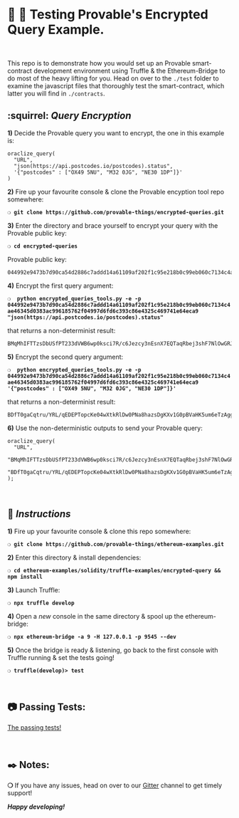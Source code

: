 # :wrench: :construction: Testing Provable's Encrypted Query Example.

&nbsp;

This repo is to demonstrate how you would set up an Provable smart-contract development environment using Truffle & the Ethereum-Bridge to do most of the heavy lifting for you. Head on over to the `./test` folder to examine the javascript files that thoroughly test the smart-contract, which latter you will find in `./contracts`.

## :squirrel: _Query Encryption_

**1)** Decide the Provable query you want to encrypt, the one in this example is:

```
oraclize_query(
  "URL",
  "json(https://api.postcodes.io/postcodes).status",
  '{"postcodes" : ["OX49 5NU", "M32 0JG", "NE30 1DP"]}'
)
```

**2)** Fire up your favourite console & clone the Provable encyption tool repo somewhere:

__`❍ git clone https://github.com/provable-things/encrypted-queries.git`__

**3)** Enter the directory and brace yourself to encrypt your query with the Provable public key:

__`❍ cd encrypted-queries`__

Provable public key:

```
044992e9473b7d90ca54d2886c7addd14a61109af202f1c95e218b0c99eb060c7134c4ae46345d0383ac996185762f04997d6fd6c393c86e4325c469741e64eca9
```

**4)** Encrypt the first query argument:

__`❍  python encrypted_queries_tools.py -e -p 044992e9473b7d90ca54d2886c7addd14a61109af202f1c95e218b0c99eb060c7134c4ae46345d0383ac996185762f04997d6fd6c393c86e4325c469741e64eca9 "json(https://api.postcodes.io/postcodes).status"`__

that returns a non-determinist result:

```
BMqMhIFTTzsDbUSfPT233dVWB6wp0ksci7R/c6Jezcy3nEsnX7EQTaqRbej3shF7NlOwGRJAs1IBtYS32f6HrexffY+z1XMCHp+W6vFaIpDSVP0sVxiokuO0fr+ePxHOkvUh9x49BSmageBbHM1RB6QY/xhhvwJtssZOspEHvic=
```

**5)** Encrypt the second query argument:

__`❍  python encrypted_queries_tools.py -e -p 044992e9473b7d90ca54d2886c7addd14a61109af202f1c95e218b0c99eb060c7134c4ae46345d0383ac996185762f04997d6fd6c393c86e4325c469741e64eca9 '{"postcodes" : ["OX49 5NU", "M32 0JG", "NE30 1DP"]}'`__

that returns a non-determinist result:

```
BDfT0gaCqtru/YRL/qEDEPTopcKe04wXtkRlDw0PNa8hazsDgKXv1G0pBVaHK5um6eTzAggrLKlXVLSUqI6rVzd9oaDST4Zo1NtLf2iMwWI0yx7sWwuhFY0Ot+OltgHLf8SclyRuHZHiOq+Ubx1pBtFGImYH4yMon1PgR+V9iWqN2gzv
```

**6)** Use the non-deterministic outputs to send your Provable query:

```
oraclize_query(
  "URL",
  "BMqMhIFTTzsDbUSfPT233dVWB6wp0ksci7R/c6Jezcy3nEsnX7EQTaqRbej3shF7NlOwGRJAs1IBtYS32f6HrexffY+z1XMCHp+W6vFaIpDSVP0sVxiokuO0fr+ePxHOkvUh9x49BSmageBbHM1RB6QY/xhhvwJtssZOspEHvic=",
  "BDfT0gaCqtru/YRL/qEDEPTopcKe04wXtkRlDw0PNa8hazsDgKXv1G0pBVaHK5um6eTzAggrLKlXVLSUqI6rVzd9oaDST4Zo1NtLf2iMwWI0yx7sWwuhFY0Ot+OltgHLf8SclyRuHZHiOq+Ubx1pBtFGImYH4yMon1PgR+V9iWqN2gzv"
);
```

&nbsp;

## :page_with_curl:  _Instructions_

**1)** Fire up your favourite console & clone this repo somewhere:

__`❍ git clone https://github.com/provable-things/ethereum-examples.git`__

**2)** Enter this directory & install dependencies:

__`❍ cd ethereum-examples/solidity/truffle-examples/encrypted-query && npm install`__

**3)** Launch Truffle:

__`❍ npx truffle develop`__

**4)** Open a _new_ console in the same directory & spool up the ethereum-bridge:

__`❍ npx ethereum-bridge -a 9 -H 127.0.0.1 -p 9545 --dev`__

**5)** Once the bridge is ready & listening, go back to the first console with Truffle running & set the tests going!

__`❍ truffle(develop)> test`__

&nbsp;

## :camera: Passing Tests:

[The passing tests!](encrypted-query.png)

&nbsp;

## :black_nib: Notes:

__❍__ If you have any issues, head on over to our [Gitter](https://gitter.im/provable/ethereum-api?raw=true) channel to get timely support!

__*Happy developing!*__
